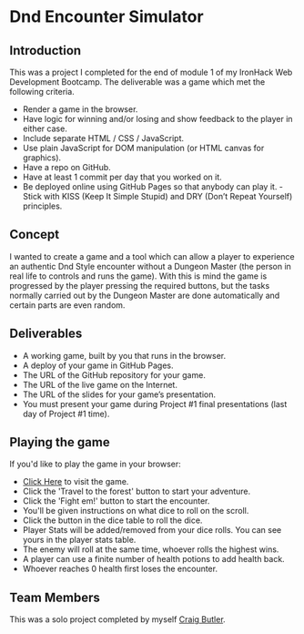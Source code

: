 # Dnd Encounter Simulator

## Introduction 

This was a project I completed for the end of module 1 of my IronHack Web Development Bootcamp. The deliverable was a game which met the following criteria.

- Render a game in the browser.
- Have logic for winning and/or losing and show feedback to the player in either case.
- Include separate HTML / CSS / JavaScript.
- Use plain JavaScript for DOM manipulation (or HTML canvas for graphics).
- Have a repo on GitHub.
- Have at least 1 commit per day that you worked on it.
- Be deployed online using GitHub Pages so that anybody can play it.
 -Stick with KISS (Keep It Simple Stupid) and DRY (Don’t Repeat Yourself) principles.
 
## Concept

I wanted to create a game and a tool which can allow a player to experience an authentic Dnd Style encounter without a Dungeon Master (the person in real life to controls and runs the game).
With this is mind the game is progressed by the player pressing the required buttons, but the tasks normally carried out by the Dungeon Master are done automatically and certain parts are even random.

## Deliverables

- A working game, built by you that runs in the browser.
- A deploy of your game in GitHub Pages.
- The URL of the GitHub repository for your game.
- The URL of the live game on the Internet.
- The URL of the slides for your game’s presentation.
- You must present your game during Project #1 final presentations (last day of Project #1 time).

## Playing the game

If you'd like to play the game in your browser:

- [Click Here](https://craigb2405.github.io/dndencounter/) to visit the game.
- Click the 'Travel to the forest' button to start your adventure.
- Click the 'Fight em!' button to start the encounter.
- You'll be given instructions on what dice to roll on the scroll.
- Click the button in the dice table to roll the dice.
- Player Stats will be added/removed from your dice rolls. You can see yours in the player stats table.
- The enemy will roll at the same time, whoever rolls the highest wins.
- A player can use a finite number of health potions to add health back.
- Whoever reaches 0 health first loses the encounter.

## Team Members

This was a solo project completed by myself [Craig Butler](https://github.com/craigb2405/).

